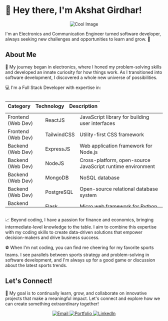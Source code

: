 # 👋 Hey there, I'm Akshat Girdhar! 

<p align="center">
  <img src="https://media4.giphy.com/media/qgQUggAC3Pfv687qPC/giphy.gif" alt="Cool Image" />
</p>

I'm an Electronics and Communication Engineer turned software developer, always seeking new challenges and opportunities to learn and grow. 🚀

## About Me

🔌 My journey began in electronics, where I honed my problem-solving skills and developed an innate curiosity for how things work. As I transitioned into software development, I discovered a whole new universe of possibilities.

💻 I'm a Full Stack Developer with expertise in:

<div style="overflow-x: auto;">
  <table style="width: 100%; table-layout: fixed;">
    <thead>
      <tr>
        <th style="position: sticky; top: 0; background-color: white;" align="left">Category</th>
        <th style="position: sticky; top: 0; background-color: white;" align="left">Technology</th>
        <th style="position: sticky; top: 0; background-color: white;" align="left">Description</th>
      </tr>
    </thead>
    <tbody style="display: block; height: 300px; overflow-y: auto;">
      <tr>
        <td>Frontend (Web Dev)</td>
        <td>ReactJS</td>
        <td>JavaScript library for building user interfaces</td>
      </tr>
      <tr>
        <td>Frontend (Web Dev)</td>
        <td>TailwindCSS</td>
        <td>Utility-first CSS framework</td>
      </tr>
      <tr>
        <td>Backend (Web Dev)</td>
        <td>ExpressJS</td>
        <td>Web application framework for Node.js</td>
      </tr>
      <tr>
        <td>Backend (Web Dev)</td>
        <td>NodeJS</td>
        <td>Cross-platform, open-source JavaScript runtime environment</td>
      </tr>
      <tr>
        <td>Backend (Web Dev)</td>
        <td>MongoDB</td>
        <td>NoSQL database</td>
      </tr>
      <tr>
        <td>Backend (Web Dev)</td>
        <td>PostgreSQL</td>
        <td>Open-source relational database system</td>
      </tr>
      <tr>
        <td>Backend (Web Dev)</td>
        <td>Flask</td>
        <td>Micro web framework for Python</td>
      </tr>
      <tr>
        <td>Python</td>
        <td>Numpy</td>
        <td>Numerical computing library for Python</td>
      </tr>
      <tr>
        <td>Python</td>
        <td>Pandas</td>
        <td>Data manipulation and analysis library for Python</td>
      </tr>
      <tr>
        <td>Python</td>
        <td>Matplotlib</td>
        <td>Plotting library for Python</td>
      </tr>
      <tr>
        <td>Python</td>
        <td>Seaborn</td>
        <td>Data visualization library for Python</td>
      </tr>
      <tr>
        <td>Python</td>
        <td>Scikit-learn</td>
        <td>Machine learning library for Python</td>
      </tr>
    </tbody>
  </table>

</div>

📈 Beyond coding, I have a passion for finance and economics, bringing intermediate-level knowledge to the table. I aim to combine this expertise with my coding skills to create data-driven solutions that empower decision-makers and drive business success.

⚽ When I'm not coding, you can find me cheering for my favorite sports teams. I see parallels between sports strategy and problem-solving in software development, and I'm always up for a good game or discussion about the latest sports trends.

## Let's Connect!

🌟 My goal is to continually learn, grow, and collaborate on innovative projects that make a meaningful impact. Let's connect and explore how we can create something extraordinary together!

<div align="center">
  <a href="mailto:akshatgirdhar05@gmail.com">
    <img src="https://img.shields.io/badge/Gmail-333333?style=for-the-badge&logo=gmail&logoColor=red" alt="Email" />
  </a>
  <a href="https://akshatgirdhar-portfolio.vercel.app/">
    <img src="https://img.shields.io/badge/Portfolio-333333?style=for-the-badge&logo=vercel&logoColor=black" alt="Portfolio" />
  </a>
  <a href="https://www.linkedin.com/in/akshat-girdhar-56a848206/" target="_blank">
    <img src="https://img.shields.io/badge/LinkedIn-007785?style=for-the-badge&logo=linkedin&logoColor=white" alt="LinkedIn" />
  </a>
</div>
